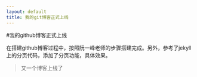 ```yaml
---
layout: default
title: 我的git博客正式上线
---
```

#我的github博客正式上线

在搭建github博客过程中，按照阮一峰老师的步骤搭建完成。另外，参考了jekyll上的分页代码，添加了分页功能，具体效果。

>又一个博客上线了
>
